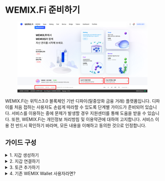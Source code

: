 # WEMIX.Fi 준비하기

<figure><img src="../../.gitbook/assets/basic_guide_1.png" alt=""><figcaption></figcaption></figure>

WEMIX.Fi는 위믹스3.0 블록체인 기반 디파이(탈중앙화 금융 거래) 플랫폼입니다. 디파이를 처음 접하는 사용자도 손쉽게 따라할 수 있도록 단계별 가이드가 준비되어 있습니다. 서비스를 이용하는 중에 문제가 발생할 경우 지원센터를 통해 도움을 받을 수 있습니다. 또한, WEMIX.Fi는 개인정보 처리방침 및 이용약관에 대하여 고지합니다. 서비스 이용 전 반드시 확인하기 바라며, 모든 내용을 이해하고 동의한 것으로 인정합니다.

## 가이드 구성

<details>

<summary>1. 지갑 생성하기</summary>

* 메타마스크 생성하기
  * 메타마스크 다운로드 및 설치
  * 비밀번호 만들기
  * 비밀문구 생성 및 확인
  * 메타마스크 생성 완료

<!---->

* WEMIX3.0 지갑 생성하기
  * WEMIX3.0 지갑 다운로드 및 설치
  * 비밀번호 및 생체 인증 방법 등록
  * 지갑 비밀문구 생성 및 확인
  * 지갑 생성 완료

</details>

<details>

<summary>2. 지갑 연결하기</summary>

* 메타마스크 연결하기
* WEMIX3.0 지갑 연결하기

</details>

<details>

<summary>3. 토큰 추가하기</summary>

* 메타마스크
  * 토큰 가져오기
  * 토큰 정보 입력
  * 토큰 추가 완료

<!---->

* WEMIX3.0 지갑

</details>

<details>

<summary>4. 기존 WEMIX Wallet 사용자라면?</summary>



</details>
